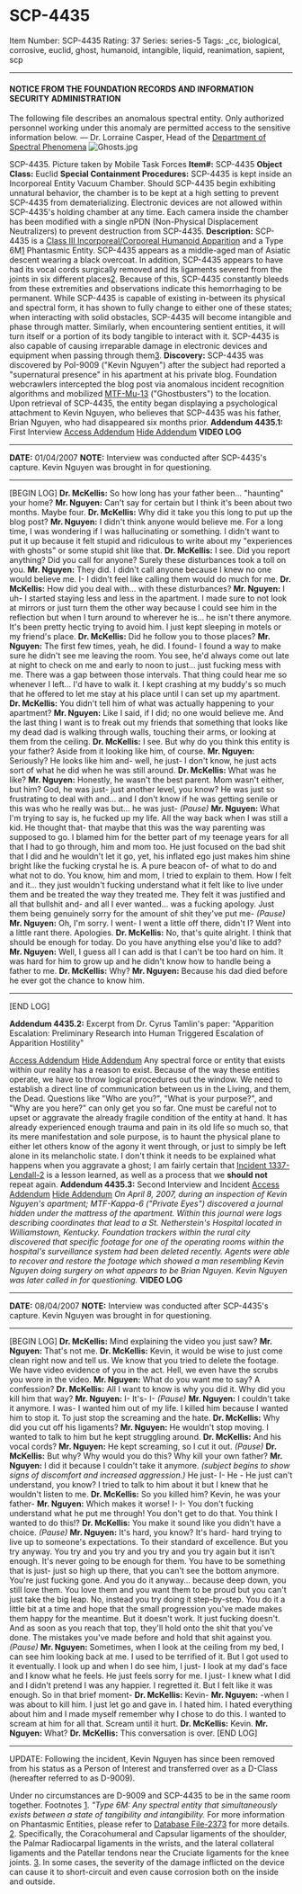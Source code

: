 # SCP-4435
Item Number: SCP-4435
Rating: 37
Series: series-5
Tags: _cc, biological, corrosive, euclid, ghost, humanoid, intangible, liquid, reanimation, sapient, scp

---

#### NOTICE FROM THE FOUNDATION RECORDS AND INFORMATION SECURITY ADMINISTRATION
The following file describes an anomalous spectral entity. Only authorized personnel working under this anomaly are permitted access to the sensitive information below.
— Dr. Lorraine Casper, Head of the [Department of Spectral Phenomena](http://www.scp-wiki.net/ghost-story)
![Ghosts.jpg](https://scp-wiki.wdfiles.com/local--files/scp-4435/Ghosts.jpg)  

SCP-4435. Picture taken by Mobile Task Forces
**Item#:** SCP-4435
**Object Class:** Euclid
**Special Containment Procedures:** SCP-4435 is kept inside an Incorporeal Entity Vacuum Chamber. Should SCP-4435 begin exhibiting unnatural behavior, the chamber is to be kept at a high setting to prevent SCP-4435 from dematerializing. Electronic devices are not allowed within SCP-4435's holding chamber at any time. Each camera inside the chamber has been modified with a single nPDN (Non-Physical Displacement Neutralizers) to prevent destruction from SCP-4435.
**Description:** SCP-4435 is a [Class III Incorporeal/Corporeal Humanoid Apparition](/scp-2996) and a Type 6M[1](javascript:;) Phantasmic Entity. SCP-4435 appears as a middle-aged man of Asiatic descent wearing a black overcoat. In addition, SCP-4435 appears to have had its vocal cords surgically removed and its ligaments severed from the joints in six different places[2](javascript:;). Because of this, SCP-4435 constantly bleeds from these extremities and observations indicate this hemorrhaging to be permanent.
While SCP-4435 is capable of existing in-between its physical and spectral form, it has shown to fully change to either one of these states; when interacting with solid obstacles, SCP-4435 will become intangible and phase through matter. Similarly, when encountering sentient entities, it will turn itself or a portion of its body tangible to interact with it. SCP-4435 is also capable of causing irreparable damage in electronic devices and equipment when passing through them[3](javascript:;).
**Discovery:** SCP-4435 was discovered by PoI-9009 ("Kevin Nguyen") after the subject had reported a "supernatural presence" in his apartment at his private blog. Foundation webcrawlers intercepted the blog post via anomalous incident recognition algorithms and mobilized [MTF-Mu-13](/task-forces#mu-13) ("Ghostbusters") to the location. Upon retrieval of SCP-4435, the entity began displaying a psychological attachment to Kevin Nguyen, who believes that SCP-4435 was his father, Brian Nguyen, who had disappeared six months prior.
**Addendum 4435.1:** First Interview
[Access Addendum](javascript:;)
[Hide Addendum](javascript:;)
**VIDEO LOG**
* * *
**DATE:** 01/04/2007
**NOTE:** Interview was conducted after SCP-4435's capture. Kevin Nguyen was brought in for questioning.
* * *
[BEGIN LOG]
**Dr. McKellis:** So how long has your father been… "haunting" your home?
**Mr. Nguyen:** Can't say for certain but I think it's been about two months. Maybe four.
**Dr. McKellis:** Why did it take you this long to put up the blog post?
**Mr. Nguyen:** I didn't think anyone would believe me. For a long time, I was wondering if I was hallucinating or something. I didn't want to put it up because it felt stupid and ridiculous to write about my "experiences with ghosts" or some stupid shit like that.
**Dr. McKellis:** I see. Did you report anything? Did you call for anyone? Surely these disturbances took a toll on you.
**Mr. Nguyen:** They did. I didn't call anyone because I knew no one would believe me. I- I didn't feel like calling them would do much for me.
**Dr. McKellis:** How did you deal with… with these disturbances?
**Mr. Nguyen:** I uh- I started staying less and less in the apartment. I made sure to not look at mirrors or just turn them the other way because I could see him in the reflection but when I turn around to wherever he is… he isn't there anymore. It's been pretty hectic trying to avoid him. I just kept sleeping in motels or my friend's place.
**Dr. McKellis:** Did he follow you to those places?
**Mr. Nguyen:** The first few times, yeah, he did. I found- I found a way to make sure he didn't see me leaving the room. You see, he'd always come out late at night to check on me and early to noon to just… just fucking mess with me. There was a gap between those intervals. That thing could hear me so whenever I left… I'd have to walk it. I kept crashing at my buddy's so much that he offered to let me stay at his place until I can set up my apartment.
**Dr. McKellis:** You didn't tell him of what was actually happening to your apartment?
**Mr. Nguyen:** Like I said, if I did; no one would believe me. And the last thing I want is to freak out my friends that something that looks like my dead dad is walking through walls, touching their arms, or looking at them from the ceiling.
**Dr. McKellis:** I see. But why do you think this entity is your father? Aside from it looking like him, of course.
**Mr. Nguyen:** Seriously? He looks like him and- well, he just- I don't know, he just acts sort of what he did when he was still around.
**Dr. McKellis:** What was he like?
**Mr. Nguyen:** Honestly, he wasn't the best parent. Mom wasn't either, but him? God, he was just- just another level, you know? He was just so frustrating to deal with and… and I don't know if he was getting senile or this was who he really was but… he was just-
_(Pause)_
**Mr. Nguyen:** What I'm trying to say is, he fucked up my life. All the way back when I was still a kid. He thought that- that maybe that this was the way parenting was supposed to go. I blamed him for the better part of my teenage years for all that I had to go through, him and mom too. He just focused on the bad shit that I did and he wouldn't let it go, yet, his inflated ego just makes him shine bright like the fucking crystal he is. A pure beacon of- of what to do and what not to do. You know, him and mom, I tried to explain to them. How I felt and it… they just wouldn't fucking understand what it felt like to live under them and be treated the way they treated me. They felt it was justified and all that bullshit and- and all I ever wanted… was a fucking apology. Just them being genuinely sorry for the amount of shit they've put me-
_(Pause)_
**Mr. Nguyen:** Oh, I'm sorry. I went- I went a little off there, didn't I? Went into a little rant there. Apologies.
**Dr. McKellis:** No, that's quite alright. I think that should be enough for today. Do you have anything else you'd like to add?
**Mr. Nguyen:** Well, I guess all I can add is that I can't be too hard on him. It was hard for him to grow up and he didn't know how to handle being a father to me.
**Dr. McKellis:** Why?
**Mr. Nguyen:** Because his dad died before he ever got the chance to know him.
* * *
[END LOG]
  
**Addendum 4435.2:** Excerpt from Dr. Cyrus Tamlin's paper: "Apparition Escalation: Preliminary Research into Human Triggered Escalation of Apparition Hostility"  

[Access Addendum](javascript:;)
[Hide Addendum](javascript:;)
Any spectral force or entity that exists within our reality has a reason to exist. Because of the way these entities operate, we have to throw logical procedures out the window. We need to establish a direct line of communication between us in the Living, and them, the Dead. Questions like "Who are you?", "What is your purpose?", and "Why are you here?" can only get you so far.
One must be careful not to upset or aggravate the already fragile condition of the entity at hand. It has already experienced enough trauma and pain in its old life so much so, that its mere manifestation and sole purpose, is to haunt the physical plane to either let others know of the agony it went through, or just to simply be left alone in its melancholic state. I don't think it needs to be explained what happens when you aggravate a ghost; I am fairly certain that [Incident 1337-Lendall-2](/scp-1337) is a lesson learned, as well as a process that we **should not** repeat again.
**Addendum 4435.3:** Second Interview and Incident
[Access Addendum](javascript:;)
[Hide Addendum](javascript:;)
_On April 8, 2007, during an inspection of Kevin Nguyen's apartment; MTF-Kappa-6 ("Private Eyes") discovered a journal hidden under the mattress of the apartment. Within this journal were logs describing coordinates that lead to a St. Netherstein's Hospital located in Williamstown, Kentucky. Foundation trackers within the rural city discovered that specific footage for one of the operating rooms within the hospital's surveillance system had been deleted recently. Agents were able to recover and restore the footage which showed a man resembling Kevin Nguyen doing surgery on what appears to be Brian Nguyen. Kevin Nguyen was later called in for questioning._
**VIDEO LOG**
* * *
**DATE:** 08/04/2007
**NOTE:** Interview was conducted after SCP-4435's capture. Kevin Nguyen was brought in for questioning.
* * *
[BEGIN LOG]
**Dr. McKellis:** Mind explaining the video you just saw?
**Mr. Nguyen:** That's not me.
**Dr. McKellis:** Kevin, it would be wise to just come clean right now and tell us. We know that you tried to delete the footage. We have video evidence of you in the act. Hell, we even have the scrubs you wore in the video.
**Mr. Nguyen:** What do you want me to say? A confession?
**Dr. McKellis:** All I want to know is why you did it. Why did you kill him that way?
**Mr. Nguyen:** I- It's- I-
_(Pause)_
**Mr. Nguyen:** I couldn't take it anymore. I was- I wanted him out of my life. I killed him because I wanted him to stop it. To just stop the screaming and the hate.
**Dr. McKellis:** Why did you cut off his ligaments?
**Mr. Nguyen:** He wouldn't stop moving. I wanted to talk to him but he kept struggling around.
**Dr. McKellis:** And his vocal cords?
**Mr. Nguyen:** He kept screaming, so I cut it out.
_(Pause)_
**Dr. McKellis:** But why? Why would you do this? Why kill your own father?
**Mr. Nguyen:** I did it because I couldn't take it anymore. _(subject begins to show signs of discomfort and increased aggression.)_ He just- I- He - He just can't understand, you know? I tried to talk to him about it but I knew that he wouldn't listen to me.
**Dr. McKellis:** So you killed him? Kevin, he was your father-
**Mr. Nguyen:** Which makes it worse! I- I- You don't fucking understand what he put me through! You don't get to do that. You think I wanted to do this!?
**Dr. McKellis:** You make it sound like you didn't have a choice.
_(Pause)_
**Mr. Nguyen:** It's hard, you know? It's hard- hard trying to live up to someone's expectations. To their standard of excellence. But you try anyway. You try and you try and you try and you try again but it isn't enough. It's never going to be enough for them. You have to be something that is just- just so high up there, that you can't see the bottom anymore. You're just fucking gone. And you do it anyway… because deep down, you still love them. You love them and you want them to be proud but you can't just take the big leap. No, instead you try doing it step-by-step. You do it a little bit at a time and hope that the small progression you've made makes them happy for the meantime. But it doesn't work. It just fucking doesn't. And as soon as you reach that top, they'll hold onto the shit that you've done. The mistakes you've made before and hold that shit against you.
_(Pause)_
**Mr. Nguyen:** Sometimes, when I look at the ceiling from my bed, I can see him looking back at me. I used to be terrified of it. But I got used to it eventually. I look up and when I do see him, I just- I look at my dad's face and I know what he feels. He just feels sorry for me. I just- I knew what I did and I didn't pretend I was any happier. I regretted it. But I felt like it was enough. So in that brief moment-
**Dr. McKellis:** Kevin-
**Mr. Nguyen:** -when I was about to kill him. I just let go and gave in. I hated him. I hated everything about him and I made myself remember why I chose to do this. I wanted to scream at him for all that. Scream until it hurt.
**Dr. McKellis:** Kevin.
**Mr. Nguyen:** What?
**Dr. McKellis:** This conversation is over.
[END LOG]
* * *
UPDATE: Following the incident, Kevin Nguyen has since been removed from his status as a Person of Interest and transferred over as a D-Class (hereafter referred to as D-9009).  
  
  
  
Under no circumstances are D-9009 and SCP-4435 to be in the same room together.
Footnotes
[1](javascript:;). _"Type 6M: Any spectral entity that simultaneously exists between a state of tangibility and intangibility._ For more information on Phantasmic Entities, please refer to [Database File-2373](/scp-2373) for more details.
[2](javascript:;). Specifically, the Coracohumeral and Capsular ligaments of the shoulder, the Palmar Radiocarpal ligaments in the wrists, and the lateral collateral ligaments and the Patellar tendons near the Cruciate ligaments for the knee joints.
[3](javascript:;). In some cases, the severity of the damage inflicted on the device can cause it to short-circuit and even cause corrosion both on the inside and outside.